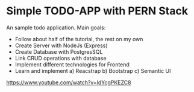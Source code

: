 # Simple TODO-APP with PERN Stack

An sample todo application.
Main goals: 
- Follow about half of the tutorial, the rest on my own
- Create Server with NodeJs (Express)
- Create Database with PostgresSQL
- Link CRUD operations with database
- Implement different technologies for Frontend
- Learn and implement
    a) Reacstrap b) Bootstrap c) Semantic UI

https://www.youtube.com/watch?v=ldYcgPKEZC8


